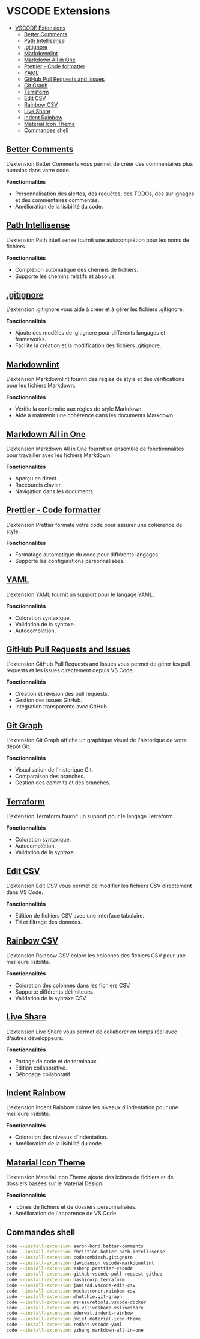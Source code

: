 # VSCODE Extensions

- [VSCODE Extensions](#vscode-extensions)
  - [Better Comments](#better-comments)
  - [Path Intellisense](#path-intellisense)
  - [.gitignore](#gitignore)
  - [Markdownlint](#markdownlint)
  - [Markdown All in One](#markdown-all-in-one)
  - [Prettier - Code formatter](#prettier---code-formatter)
  - [YAML](#yaml)
  - [GitHub Pull Requests and Issues](#github-pull-requests-and-issues)
  - [Git Graph](#git-graph)
  - [Terraform](#terraform)
  - [Edit CSV](#edit-csv)
  - [Rainbow CSV](#rainbow-csv)
  - [Live Share](#live-share)
  - [Indent Rainbow](#indent-rainbow)
  - [Material Icon Theme](#material-icon-theme)
  - [Commandes shell](#commandes-shell)

## [Better Comments](https://marketplace.visualstudio.com/items?itemName=aaron-bond.better-comments)

L'extension Better Comments vous permet de créer des commentaires plus humains dans votre code.

**Fonctionnalités**

- Personnalisation des alertes, des requêtes, des TODOs, des surlignages et des commentaires commentés.
- Amélioration de la lisibilité du code.

## [Path Intellisense](https://marketplace.visualstudio.com/items?itemName=christian-kohler.path-intellisense)

L'extension Path Intellisense fournit une autocomplétion pour les noms de fichiers.

**Fonctionnalités**

- Complétion automatique des chemins de fichiers.
- Supporte les chemins relatifs et absolus.

## [.gitignore](https://marketplace.visualstudio.com/items?itemName=codezombiech.gitignore)

L'extension .gitignore vous aide à créer et à gérer les fichiers .gitignore.

**Fonctionnalités**

- Ajoute des modèles de .gitignore pour différents langages et frameworks.
- Facilite la création et la modification des fichiers .gitignore.

## [Markdownlint](https://marketplace.visualstudio.com/items?itemName=davidanson.vscode-markdownlint)

L'extension Markdownlint fournit des règles de style et des vérifications pour les fichiers Markdown.

**Fonctionnalités**

- Vérifie la conformité aux règles de style Markdown.
- Aide à maintenir une cohérence dans les documents Markdown.

## [Markdown All in One](https://marketplace.visualstudio.com/items?itemName=yzhang.markdown-all-in-one)

L'extension Markdown All in One fournit un ensemble de fonctionnalités pour travailler avec les fichiers Markdown.

**Fonctionnalités**

- Aperçu en direct.
- Raccourcis clavier.
- Navigation dans les documents.

## [Prettier - Code formatter](https://marketplace.visualstudio.com/items?itemName=esbenp.prettier-vscode)

L'extension Prettier formate votre code pour assurer une cohérence de style.

**Fonctionnalités**

- Formatage automatique du code pour différents langages.
- Supporte les configurations personnalisées.

## [YAML](https://marketplace.visualstudio.com/items?itemName=redhat.vscode-yaml)

L'extension YAML fournit un support pour le langage YAML.

**Fonctionnalités**

- Coloration syntaxique.
- Validation de la syntaxe.
- Autocomplétion.

## [GitHub Pull Requests and Issues](https://marketplace.visualstudio.com/items?itemName=github.vscode-pull-request-github)

L'extension GitHub Pull Requests and Issues vous permet de gérer les pull requests et les issues directement depuis VS Code.

**Fonctionnalités**

- Création et révision des pull requests.
- Gestion des issues GitHub.
- Intégration transparente avec GitHub.

## [Git Graph](https://marketplace.visualstudio.com/items?itemName=mhutchie.git-graph)

L'extension Git Graph affiche un graphique visuel de l'historique de votre dépôt Git.

**Fonctionnalités**

- Visualisation de l'historique Git.
- Comparaison des branches.
- Gestion des commits et des branches.

## [Terraform](https://marketplace.visualstudio.com/items?itemName=hashicorp.terraform)

L'extension Terraform fournit un support pour le langage Terraform.

**Fonctionnalités**

- Coloration syntaxique.
- Autocomplétion.
- Validation de la syntaxe.

## [Edit CSV](https://marketplace.visualstudio.com/items?itemName=janisdd.vscode-edit-csv)

L'extension Edit CSV vous permet de modifier les fichiers CSV directement dans VS Code.

**Fonctionnalités**

- Édition de fichiers CSV avec une interface tabulaire.
- Tri et filtrage des données.

## [Rainbow CSV](https://marketplace.visualstudio.com/items?itemName=mechatroner.rainbow-csv)

L'extension Rainbow CSV colore les colonnes des fichiers CSV pour une meilleure lisibilité.

**Fonctionnalités**

- Coloration des colonnes dans les fichiers CSV.
- Supporte différents délimiteurs.
- Validation de la syntaxe CSV.

## [Live Share](https://marketplace.visualstudio.com/items?itemName=ms-vsliveshare.vsliveshare)

L'extension Live Share vous permet de collaborer en temps réel avec d'autres développeurs.

**Fonctionnalités**

- Partage de code et de terminaux.
- Édition collaborative.
- Débogage collaboratif.

## [Indent Rainbow](https://marketplace.visualstudio.com/items?itemName=oderwat.indent-rainbow)

L'extension Indent Rainbow colore les niveaux d'indentation pour une meilleure lisibilité.

**Fonctionnalités**

- Coloration des niveaux d'indentation.
- Amélioration de la lisibilité du code.

## [Material Icon Theme](https://marketplace.visualstudio.com/items?itemName=pkief.material-icon-theme)

L'extension Material Icon Theme ajoute des icônes de fichiers et de dossiers basées sur le Material Design.

**Fonctionnalités**

- Icônes de fichiers et de dossiers personnalisées.
- Amélioration de l'apparence de VS Code.

## Commandes shell

```bash
code --install-extension aaron-bond.better-comments
code --install-extension christian-kohler.path-intellisense
code --install-extension codezombiech.gitignore
code --install-extension davidanson.vscode-markdownlint
code --install-extension esbenp.prettier-vscode
code --install-extension github.vscode-pull-request-github
code --install-extension hashicorp.terraform
code --install-extension janisdd.vscode-edit-csv
code --install-extension mechatroner.rainbow-csv
code --install-extension mhutchie.git-graph
code --install-extension ms-azuretools.vscode-docker
code --install-extension ms-vsliveshare.vsliveshare
code --install-extension oderwat.indent-rainbow
code --install-extension pkief.material-icon-theme
code --install-extension redhat.vscode-yaml
code --install-extension yzhang.markdown-all-in-one
```
